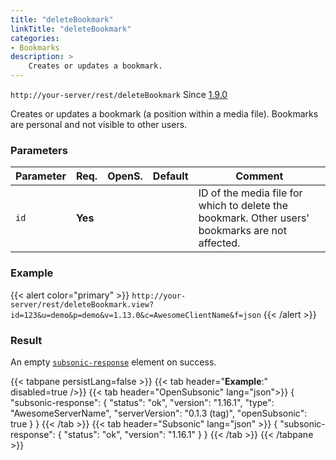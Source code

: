 ```yaml
---
title: "deleteBookmark"
linkTitle: "deleteBookmark"
categories:
- Bookmarks
description: >
    Creates or updates a bookmark.
---
```


`http://your-server/rest/deleteBookmark` Since [1.9.0](../../subsonic-versions)

Creates or updates a bookmark (a position within a media file). Bookmarks are personal and not visible to other users.

### Parameters

| Parameter | Req. | OpenS. | Default | Comment |
| --- | --- | --- | --- | --- |
| `id` | **Yes** |  |    | ID of the media file for which to delete the bookmark. Other users' bookmarks are not affected. |

### Example

{{< alert color="primary" >}} `http://your-server/rest/deleteBookmark.view?id=123&u=demo&p=demo&v=1.13.0&c=AwesomeClientName&f=json` {{< /alert >}}

### Result

An empty [`subsonic-response`](../../responses/subsonic-response) element on success.

{{< tabpane persistLang=false >}}
{{< tab header="**Example**:" disabled=true />}}
{{< tab header="OpenSubsonic" lang="json">}}
{
  "subsonic-response": {
    "status": "ok",
    "version": "1.16.1",
    "type": "AwesomeServerName",
    "serverVersion": "0.1.3 (tag)",
    "openSubsonic": true
  }
}
{{< /tab >}}
{{< tab header="Subsonic" lang="json" >}}
{
  "subsonic-response": {
    "status": "ok",
    "version": "1.16.1"
  }
}
{{< /tab >}}
{{< /tabpane >}}
